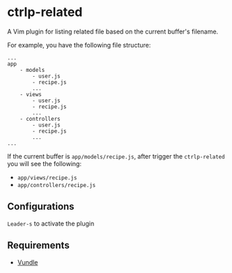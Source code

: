 ctrlp-related
=============

A Vim plugin for listing related file based on the current buffer's filename.

For example, you have the following file structure:

```
...
app 
	- models
		- user.js
		- recipe.js
		...
	- views
		- user.js
		- recipe.js
		...
	- controllers
		- user.js
		- recipe.js
		...
...
```

If the current buffer is `app/models/recipe.js`, after trigger the `ctrlp-related` you will see the following:

 - `app/views/recipe.js`
 - `app/controllers/recipe.js`

## Configurations

`Leader-s` to activate the plugin

## Requirements

 - [Vundle](https://github.com/gmarik/Vundle.vim)
	
